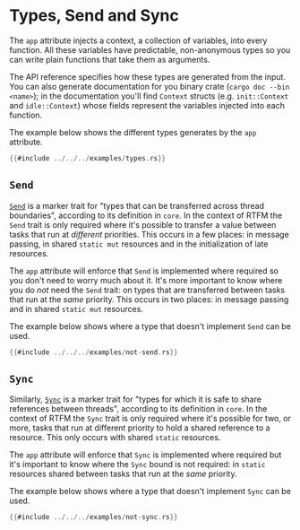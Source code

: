# Types, Send and Sync

The `app` attribute injects a context, a collection of variables, into every
function. All these variables have predictable, non-anonymous types so you can
write plain functions that take them as arguments.

The API reference specifies how these types are generated from the input. You
can also generate documentation for you binary crate (`cargo doc --bin <name>`);
in the documentation you'll find `Context` structs (e.g. `init::Context` and
`idle::Context`) whose fields represent the variables injected into each
function.

The example below shows the different types generates by the `app` attribute.

``` rust
{{#include ../../../examples/types.rs}}
```

## `Send`

[`Send`] is a marker trait for "types that can be transferred across thread
boundaries", according to its definition in `core`. In the context of RTFM the
`Send` trait is only required where it's possible to transfer a value between
tasks that run at *different* priorities. This occurs in a few places: in message
passing, in shared `static mut` resources and in the initialization of late
resources.

[`Send`]: https://doc.rust-lang.org/core/marker/trait.Send.html

The `app` attribute will enforce that `Send` is implemented where required so
you don't need to worry much about it. It's more important to know where you do
*not* need the `Send` trait: on types that are transferred between tasks that
run at the *same* priority. This occurs in two places: in message passing and in
shared `static mut` resources.

The example below shows where a type that doesn't implement `Send` can be used.

``` rust
{{#include ../../../examples/not-send.rs}}
```

## `Sync`

Similarly, [`Sync`] is a marker trait for "types for which it is safe to share
references between threads", according to its definition in `core`. In the
context of RTFM the `Sync` trait is only required where it's possible for two,
or more, tasks that run at different priority to hold a shared reference to a
resource. This only occurs with shared `static` resources.

[`Sync`]: https://doc.rust-lang.org/core/marker/trait.Sync.html

The `app` attribute will enforce that `Sync` is implemented where required but
it's important to know where the `Sync` bound is not required: in `static`
resources shared between tasks that run at the *same* priority.

The example below shows where a type that doesn't implement `Sync` can be used.

``` rust
{{#include ../../../examples/not-sync.rs}}
```
